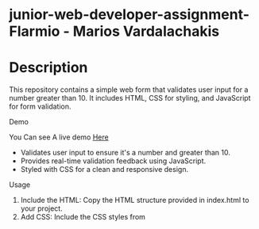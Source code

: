 # junior-web-developer-assignment-Flarmio - Marios Vardalachakis

# Description

This repository contains a simple web form that validates user input for a number greater than 10. It includes HTML, CSS for styling, and JavaScript for form validation.



<p></p>
<p></p>

Demo

You Can see A live demo <a href="https://mariosggg.github.io/junior-web-developer-assignment-Flarmio_marios_vardalachakis/">Here</a></li>

<p></p>
<p></p
Features
<p></p>
<p></p>
<ul>
   <li>Validates user input to ensure it's a number and greater than 10.</li>
   <li>Provides real-time validation feedback using JavaScript.</li>
   <li>Styled with CSS for a clean and responsive design.</li>
</ul>

<p></p>
<p></p>
Usage
<p></p
<p></p>
<ol>
 <li>Include the HTML: Copy the HTML structure provided in index.html to your project.</li>
  <li>Add CSS: Include the CSS styles from <style> tag or link to an external CSS file.</li>
  <li>Add CSS: Include the CSS styles from <style> tag or link to an external CSS file.</li>
  <li>Customization: Modify styles (<style> section) and validation logic (<script> section) to fit your project requirements./li>
</ol>

Installation 
<p></p>
<p></p>
<ol>
 <li>Clone the repository with the command 
 git clone https://github.com/your-username/your-repository.git
 </li>
  <li>Navigate into the project directory with the command 
   cd your-repository </li>
</ol>

